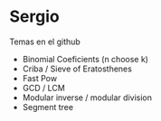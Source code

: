 # Sergio

Temas en el github
- Binomial Coeficients (n choose k)
- Criba / Sieve of Eratosthenes
- Fast Pow
- GCD / LCM
- Modular inverse / modular division
- Segment tree
